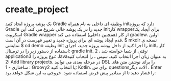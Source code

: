 # create_project
 یک پوشه پروژه ایجاد کنید Gradle وظیفه ای داخلی به نام همراه initدارد که پروژه Gradle جدید را در یک پوشه خالی شروع می کند. این initکار wrapperبرای ایجاد یک اسکریپت Gradle wrapper از کار (همچنین داخلی) استفاده می کند gradlew.  اولین قدم ایجاد پوشه ای برای پروژه جدید و تغییر فهرست در آن است.  $ mkdir نسخه ی نمایشی $ cd demo وظیفه init را اجرا کنید از داخل پوشه پروژه جدید، اجرای initکار با استفاده از دستور زیر را در ترمینال: gradle init. وقتی از شما خواسته شد ، 2: applicationنوع پروژه را 3: Javaبه عنوان زبان اجرا انتخاب کنید. سپس ، را انتخاب کنید 2: Add library projects. در مرحله بعدی می توانید DSL را برای نوشتن متن های ساختاری - 1 : Groovyیا انتخاب کنید 2: Kotlin. برای س questionsالات دیگر ، Enter را فشار دهید تا از مقادیر پیش فرض استفاده شود.  خروجی به این شکل خواهد بود:
